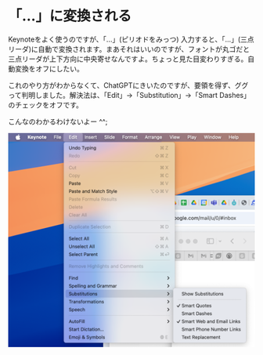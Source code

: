 # 「…」に変換される

Keynoteをよく使うのですが、「...」(ピリオドをみっつ) 入力すると、「…」(三点リーダ)に自動で変換されます。まあそれはいいのですが、フォントが丸ゴだと三点リーダが上下方向に中央寄せなんですよ。ちょっと見た目変わりすぎる。自動変換をオフにしたい。

これのやり方がわからなくて、ChatGPTにきいたのですが、要領を得ず、ググって判明しました。解決法は、「Edit」→「Substitution」→「Smart Dashes」のチェックをオフです。

こんなのわかるわけないよー ^^;

![smartdashes](smartdashes.png)